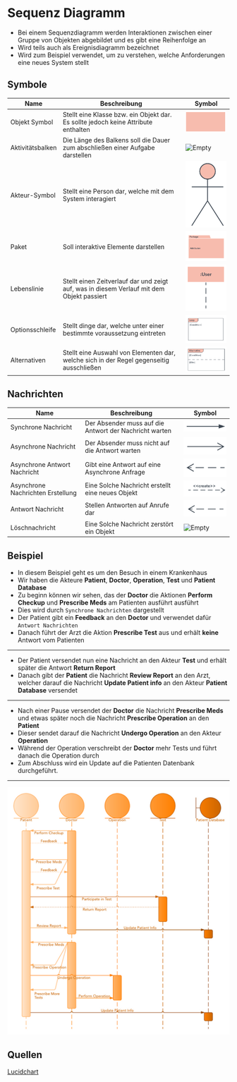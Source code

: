 # Sequenz Diagramm

- Bei einem Sequenzdiagramm werden Interaktionen zwischen einer Gruppe von Objekten abgebildet und es gibt eine Reihenfolge an
- Wird teils auch als Ereignisdiagramm bezeichnet
- Wird zum Beispiel verwendet, um zu verstehen, welche Anforderungen eine neues System stellt

## Symbole

|Name|Beschreibung|Symbol|
|----|------------|------|
|Objekt Symbol|Stellt eine Klasse bzw. ein Objekt dar. Es sollte jedoch keine Attribute enthalten|![Empty](./image/Objekt.PNG)|
|Aktivitätsbalken|Die Länge des Balkens soll die Dauer zum abschließen einer Aufgabe darstellen|![Empty](./image/Aktivit%C3%A4ts-Balken.PNG)|
|Akteur-Symbol|Stellt eine Person dar, welche mit dem System interagiert|![Empty](./image/Nutzer.PNG)|
|Paket|Soll interaktive Elemente darstellen|![Empty](./image/Paket.PNG)|
|Lebenslinie|Stellt einen Zeitverlauf dar und zeigt auf, was in diesem Verlauf mit dem Objekt passiert|![Empty](./image/Lebenslinie.PNG)|
|Optionsschleife|Stellt dinge dar, welche unter einer bestimmte voraussetzung eintreten|![Empty](./image/Optionsschleife.PNG)|
|Alternativen|Stellt eine Auswahl von Elementen dar, welche sich in der Regel gegenseitig ausschließen|![Empty](./image/Alternative.PNG)|

## Nachrichten

|Name|Beschreibung|Symbol|
|----|------------|------|
|Synchrone Nachricht|Der Absender muss auf die Antwort der Nachricht warten|![Empty](./image/Synchron.PNG)|
|Asynchrone Nachricht|Der Absender muss nicht auf die Antwort warten|![Empty](./image/Asynchron.PNG)|
|Asynchrone Antwort Nachricht|Gibt eine Antwort auf eine Asynchrone Anfrage|![Empty](./image/Asynchrone-Antwort.PNG)|
|Asynchrone Nachrichten Erstellung|Eine Solche Nachricht erstellt eine neues Objekt|![Empty](./image/Asynchrone-Nachrichten-Erstellung.PNG)|
|Antwort Nachricht|Stellen Antworten auf Anrufe dar|![Empty](./image/Antwort.PNG)|
|Löschnachricht|Eine Solche Nachricht zerstört ein Objekt|![Empty](./image/L%C3%B6sch-Nachricht.PNG)|

## Beispiel

- In diesem Beispiel geht es um den Besuch in einem Krankenhaus
- Wir haben die Akteure **Patient**, **Doctor**, **Operation**, **Test** und **Patient Database**
- Zu beginn können wir sehen, das der **Doctor** die Aktionen **Perform Checkup** und **Prescribe Meds** am Patienten ausführt ausführt
- Dies wird durch ``Synchrone Nachrichten`` dargestellt
- Der Patient gibt ein **Feedback** an den **Doctor** und verwendet dafür ``Antwort Nachrichten``
- Danach führt der Arzt die Aktion **Prescribe Test** aus und erhält **keine** Antwort vom Patienten
---
- Der Patient versendet nun eine Nachricht an den Akteur **Test** und erhält später die Antwort **Return Report**
- Danach gibt der **Patient** die Nachricht **Review Report** an den Arzt, welcher darauf die Nachricht **Update Patient info** an den Akteur **Patient Database** versendet
---
- Nach einer Pause versendet der **Doctor** die Nachricht **Prescribe Meds** und etwas später noch die Nachricht **Prescribe Operation** an den **Patient**
- Dieser sendet darauf die Nachricht **Undergo Operation** an den Akteur **Operation**
- Während der Operation verschreibt der **Doctor** mehr Tests und führt danach die Operation durch
- Zum Abschluss wird ein Update auf die Patienten Datenbank durchgeführt.
---

![Empty](./image/Example.PNG)


## Quellen

[Lucidchart](https://www.lucidchart.com/pages/de/uml-sequenzdiagramme)